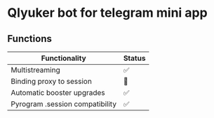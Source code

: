 # Qlyuker bot for telegram mini app


## Functions
|       Functionality                   |Status|
|---------------------------------------|------|
|       Multistreaming                  |✅|
|       Binding proxy to session        |🔄|
|       Automatic booster upgrades      |✅|
|       Pyrogram .session compatibility |✅|
